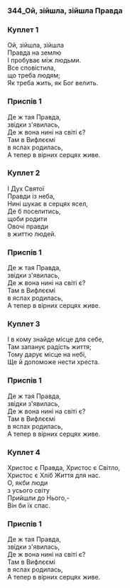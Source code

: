 ### 344_Ой, зійшла, зійшла Правда
### Куплет 1
Ой, зійшла, зійшла<br/>Правда на землю<br/>І пробуває між людьми. <br/>Все сповістила,<br/>що треба людям;<br/>Як треба жить, як Бог велить.
### Приспів 1
Де ж тая Правда,<br/>звідки з'явилась,<br/>Де ж вона нині на світі є?<br/>Там в Вифлєємі<br/> в яслах родилась,<br/>А тепер в вірних серцях живе.
### Куплет 2
І Дух Святої<br/>Правди із неба, <br/>Нині шукає в серцях ясел,<br/>Де б поселитись,<br/>щоби родити<br/>Овочі правди<br/>в життю людей.
### Приспів 1
Де ж тая Правда,<br/>звідки з'явилась,<br/>Де ж вона нині на світі є?<br/>Там в Вифлєємі<br/> в яслах родилась,<br/>А тепер в вірних серцях живе.
### Куплет 3
І в кому знайде місце для себе, <br/>Там запанує радість життя; <br/>Тому дарує місце на небі,<br/>Ще й допоможе нести хреста.
### Приспів 1
Де ж тая Правда,<br/>звідки з'явилась,<br/>Де ж вона нині на світі є?<br/>Там в Вифлєємі<br/> в яслах родилась,<br/>А тепер в вірних серцях живе.
### Куплет 4
Христос є Правда, Христос є Світло,<br/>Христос є Хліб Життя для нас.<br/>О, якби люди<br/>з усього світу<br/>Прийшли до Нього,-<br/>Він би їх спас.
### Приспів 1
Де ж тая Правда,<br/>звідки з'явилась,<br/>Де ж вона нині на світі є?<br/>Там в Вифлєємі<br/> в яслах родилась,<br/>А тепер в вірних серцях живе.
